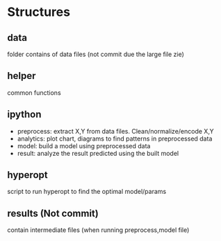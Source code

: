 # Structures

## data
folder contains of data files (not commit due the large file zie)

## helper
common functions

## ipython
- preprocess: extract X,Y from data files. Clean/normalize/encode X,Y
- analytics: plot chart, diagrams to find patterns in preprocessed data
- model: build a model using preprocessed data
- result: analyze the result predicted using the built model

## hyperopt
script to run hyperopt to find the optimal model/params

## results (Not commit)
contain intermediate files (when running preprocess,model file)
